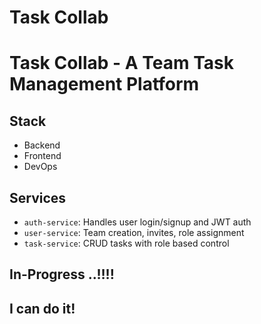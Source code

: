 # Task Collab

# Task Collab - A Team Task Management Platform

## Stack
- Backend
- Frontend
- DevOps

## Services
- `auth-service`: Handles user login/signup and JWT auth
- `user-service`: Team creation, invites, role assignment
- `task-service`: CRUD tasks with role based control

## In-Progress ..!!!!
## I can do it!